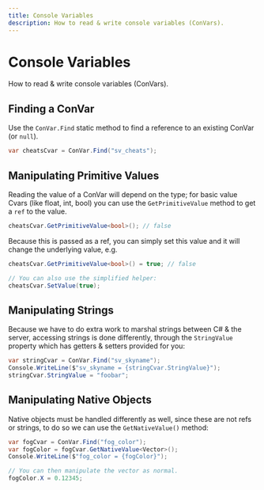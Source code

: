```yaml
---
title: Console Variables
description: How to read & write console variables (ConVars).
---
```


# Console Variables

How to read & write console variables (ConVars).

## Finding a ConVar

Use the `ConVar.Find` static method to find a reference to an existing ConVar (or `null`).

```csharp
var cheatsCvar = ConVar.Find("sv_cheats");
```

## Manipulating Primitive Values

Reading the value of a ConVar will depend on the type; for basic value Cvars (like float, int, bool) you can use the `GetPrimitiveValue` method to get a `ref` to the value.

```csharp
cheatsCvar.GetPrimitiveValue<bool>(); // false
```

Because this is passed as a ref, you can simply set this value and it will change the underlying value, e.g.

```csharp
cheatsCvar.GetPrimitiveValue<bool>() = true; // false

// You can also use the simplified helper:
cheatsCvar.SetValue(true);
```

## Manipulating Strings

Because we have to do extra work to marshal strings between C# & the server, accessing strings is done differently, through the `StringValue` property which has getters & setters provided for you:

```csharp
var stringCvar = ConVar.Find("sv_skyname");
Console.WriteLine($"sv_skyname = {stringCvar.StringValue}");
stringCvar.StringValue = "foobar";
```

## Manipulating Native Objects

Native objects must be handled differently as well, since these are not refs or strings, to do so we can use the `GetNativeValue()` method:

```csharp
var fogCvar = ConVar.Find("fog_color");
var fogColor = fogCvar.GetNativeValue<Vector>();
Console.WriteLine($"fog_color = {fogColor}");

// You can then manipulate the vector as normal.
fogColor.X = 0.12345;
```
